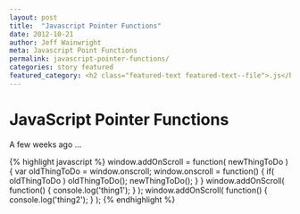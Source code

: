 ```yaml
---
layout: post
title:  "Javascript Pointer Functions"
date: 2012-10-21
author: Jeff Wainwright
meta: Javascript Point Functions
permalink: javascript-pointer-functions/
categories: story featured
featured_category: <h2 class="featured-text featured-text--file">.js</h2>
---
```


# JavaScript Pointer Functions

A few weeks ago ...


{% highlight javascript %}
	window.addOnScroll = function( newThingToDo ) {
	  var oldThingToDo = window.onscroll;
	  window.onscroll = function() {
	    if( oldThingToDo ) oldThingToDo();
	    newThingToDo();
	  }
	}
	window.addOnScroll( function() { console.log('thing1'); } );
	window.addOnScroll( function() { console.log('thing2'); } );
{% endhighlight %}